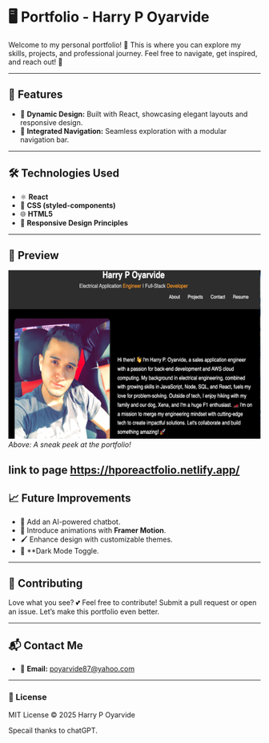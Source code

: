 # 🖥️ Portfolio - Harry P Oyarvide

Welcome to my personal portfolio! 🎉 This is where you can explore my skills, projects, and professional journey. Feel free to navigate, get inspired, and reach out! 🚀

---

## 🌟 Features

- 🎨 **Dynamic Design:** Built with React, showcasing elegant layouts and responsive design.
- 🔗 **Integrated Navigation:** Seamless exploration with a modular navigation bar.

---

## 🛠️ Technologies Used

- ⚛️ **React**
- 💅 **CSS (styled-components)**
- 🌐 **HTML5**
- 🎨 **Responsive Design Principles**

---

## 📸 Preview

![Portfolio Preview](./images/preview.png)  
*Above: A sneak peek at the portfolio!*

link to page https://hporeactfolio.netlify.app/
---

## 📈 Future Improvements

- 🤖 Add an AI-powered chatbot.
- 🌟 Introduce animations with **Framer Motion**.
- 🖌️ Enhance design with customizable themes.
- 🌌 **Dark Mode Toggle.
---

## 🤝 Contributing

Love what you see? 💕 Feel free to contribute! Submit a pull request or open an issue. Let’s make this portfolio even better.

---

## 📬 Contact Me

- 📧 **Email:** [poyarvide87@yahoo.com](poyarvide87@yahoo..com)

---

### 📝 License

MIT License © 2025 Harry P Oyarvide

Specail thanks to chatGPT. 
